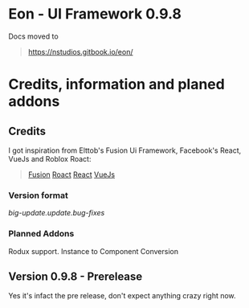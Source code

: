 # Eon - UI Framework 0.9.8

Docs moved to 
> https://nstudios.gitbook.io/eon/

# Credits, information and planed addons

## Credits

I got inspiration from Elttob's Fusion Ui Framework, Facebook's React, VueJs and Roblox Roact:
> [Fusion](https://elttob.uk/Fusion/)
> [Roact](https://roblox.github.io/roact/)
> [React](https://reactjs.org/)
> [VueJs](https://www.google.com/search?query=vuejs)

### Version format

*big-update.update.bug-fixes*

### Planned Addons

Rodux support. Instance to Component Conversion

## Version 0.9.8 - Prerelease

Yes it's infact the pre release, don't expect anything crazy right now.
